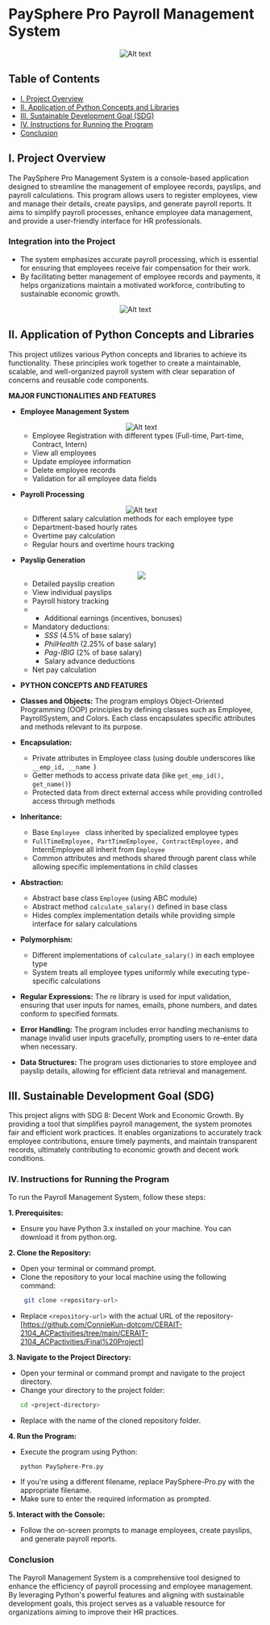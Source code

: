 # PaySphere Pro Payroll Management System
<div align="center">
    <img src="https://github.com/user-attachments/assets/b08ab016-4408-4a7a-8d0d-f4d23e3a699c" alt="Alt text" />
</div>


## Table of Contents
* [I. Project Overview](#i-project-overview)
* [II. Application of Python Concepts and Libraries](#ii-application-of-python-concepts-and-libraries)
* [III. Sustainable Development Goal (SDG)](#iii-sustainable-development-goal-(sdg))
* [IV. Instructions for Running the Program](#iv-instructions-for-running-the-program)
* [Conclusion](#conclusion)
  

## I. Project Overview
The PaySphere Pro Management System is a console-based application designed to streamline the management
of employee records, payslips, and payroll calculations. This program allows users to register employees,
view and manage their details, create payslips, and generate payroll reports. It aims to simplify payroll
processes, enhance employee data management, and provide a user-friendly interface for HR professionals.

### Integration into the Project
* The system emphasizes accurate payroll processing, which is essential for ensuring that employees 
receive fair compensation for their work.
* By facilitating better management of employee records and payments, it helps organizations maintain
a motivated workforce, contributing to sustainable economic growth.

<div align="center">
    <img src="https://github.com/user-attachments/assets/26c1be97-dcb1-4b4d-abad-ed2e99d57cc0" alt="Alt text" />
</div>

## II. Application of Python Concepts and Libraries
This project utilizes various Python concepts and libraries to achieve its functionality. These principles work together to create a maintainable, scalable, and well-organized payroll system with clear separation of concerns and reusable code components.

 **MAJOR FUNCTIONALITIES AND FEATURES**
* **Employee Management System**
  <div align="center">
    <img src="https://github.com/user-attachments/assets/be8af8f6-cca6-46ef-beb2-d104d6e69ab1" 
    alt="Alt text" />
    </div>
    
  * Employee Registration with different types (Full-time, Part-time, Contract, Intern)
  * View all employees
  * Update employee information
  * Delete employee records
  * Validation for all employee data fields

* **Payroll Processing**
   <div align="center">
    <img src="https://github.com/user-attachments/assets/86bb25a7-6264-450e-853c-5804a789a375" 
    alt="Alt text" />
    </div>

   * Different salary calculation methods for each employee type
   * Department-based hourly rates
   * Overtime pay calculation
   * Regular hours and overtime hours tracking
   
* **Payslip Generation**
   <div align="center">
    <img src="![Screenshot 2024-12-08 102054](https://github.com/user- 
     attachments/assets/8cb67d63-314a-4bfd-9732-6b5a421da228)" />
    </div>

  * Detailed payslip creation
  * View individual payslips
  * Payroll history tracking
  *  * Additional earnings (incentives, bonuses)
  * Mandatory deductions:
     * *SSS* (4.5% of base salary)
     * *PhilHealth* (2.25% of base salary)
     * *Pag-IBIG* (2% of base salary)
     * Salary advance deductions
   * Net pay calculation

* **PYTHON CONCEPTS AND FEATURES**
* **Classes and Objects:** The program employs Object-Oriented Programming (OOP) principles by defining 
  classes such as Employee, PayrollSystem, and Colors. Each class encapsulates specific attributes and
  methods relevant to its purpose.
* **Encapsulation:**
  * Private attributes in Employee class (using double underscores like
    ```__emp_id, __name ```)
  * Getter methods to access private data (like
   ```get_emp_id(), get_name()```)
  * Protected data from direct external access while providing controlled access through methods
* **Inheritance:**
  * Base
    ```Employee ``` class inherited by specialized employee types
  * ```FullTimeEmployee, PartTimeEmployee, ContractEmployee,``` and InternEmployee all inherit from ```Employee```
  * Common attributes and methods shared through parent class while allowing specific implementations in child classes
* **Abstraction:**
  * Abstract base class ```Employee``` (using ABC module)
  * Abstract method ```calculate_salary()``` defined in base class
  * Hides complex implementation details while providing simple interface for salary calculations
* **Polymorphism:**
  * Different implementations of ```calculate_salary()``` in each employee type
  * System treats all employee types uniformly while executing type-specific calculations
* **Regular Expressions:** The re library is used for input validation, ensuring that user inputs for names, 
  emails, phone numbers, and dates conform to specified formats.
* **Error Handling:** The program includes error handling mechanisms to manage invalid user inputs gracefully,
  prompting users to re-enter data when necessary.
* **Data Structures:** The program uses dictionaries to store employee and payslip details, allowing for
  efficient data retrieval and management.

## III. Sustainable Development Goal (SDG)
  This project aligns with SDG 8: Decent Work and Economic Growth. By providing a tool that simplifies 
  payroll management, the system promotes fair and efficient work practices. It enables organizations 
  to accurately track employee contributions, ensure timely payments, and maintain transparent records,
  ultimately contributing to economic growth and decent work conditions.

### IV. Instructions for Running the Program
To run the Payroll Management System, follow these steps:

**1. Prerequisites:**
   * Ensure you have Python 3.x installed on your machine. You can download it from python.org.
     
**2. Clone the Repository:**
   * Open your terminal or command prompt.
   * Clone the repository to your local machine using the following command:
      ```bash
       git clone <repository-url>
   * Replace ```<repository-url>``` with the actual URL of the repository-[https://github.com/ConnieKun-dotcom/CERAIT-2104_ACPactivities/tree/main/CERAIT-2104_ACPactivities/Final%20Project]
       
**3. Navigate to the Project Directory:**
   * Open your terminal or command prompt and navigate to the project directory.
   * Change your directory to the project folder:
     ```bash
     cd <project-directory>
   * Replace <project-directory> with the name of the cloned repository folder.
    
**4. Run the Program:**
   * Execute the program using Python:
     ```bash
     python PaySphere-Pro.py 
   * If you're using a different filename, replace PaySphere-Pro.py with the appropriate filename.
   * Make sure to enter the required information as prompted.
     
**5. Interact with the Console:**
   * Follow the on-screen prompts to manage employees, create payslips, and generate payroll reports.

### Conclusion
The Payroll Management System is a comprehensive tool designed to enhance the efficiency of payroll 
processing and employee management. By leveraging Python's powerful features and aligning with sustainable
development goals, this project serves as a valuable resource for organizations aiming to improve their
HR practices.









